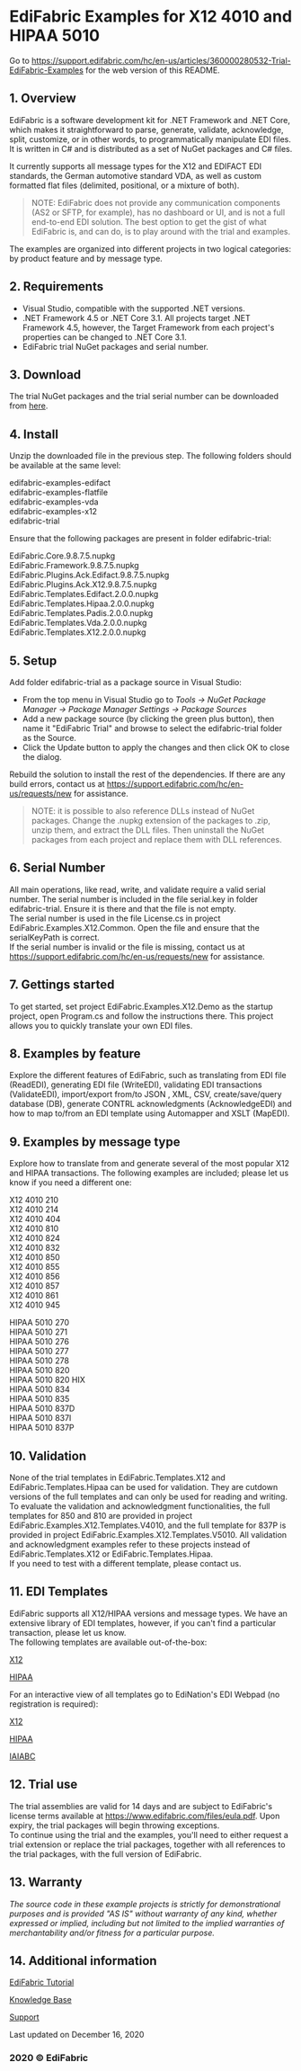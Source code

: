 # EdiFabric Examples for X12 4010 and HIPAA 5010

Go to https://support.edifabric.com/hc/en-us/articles/360000280532-Trial-EdiFabric-Examples for the web version of this README.

## 1. Overview
EdiFabric is a software development kit for .NET Framework and .NET Core, which makes it straightforward to parse, generate, validate, acknowledge, split, customize, or in other words, to programmatically manipulate EDI files. It is written in C# and is distributed as a set of NuGet packages and C# files.  

It currently supports all message types for the X12 and EDIFACT EDI standards, the German automotive standard VDA, as well as custom formatted flat files (delimited, positional, or a mixture of both).  

> NOTE: EdiFabric does not provide any communication components (AS2 or SFTP, for example), has no dashboard or UI, and is not a full end-to-end EDI solution.
The best option to get the gist of what EdiFabric is, and can do, is to play around with the trial and examples.  

The examples are organized into different projects in two logical categories: by product feature and by message type.    

## 2. Requirements
- Visual Studio, compatible with the supported .NET versions.  
- .NET Framework 4.5 or .NET Core 3.1. All projects target .NET Framework 4.5, however, the Target Framework from each project's properties can be changed to .NET Core 3.1.  
- EdiFabric trial NuGet packages and serial number.  

## 3. Download
The trial NuGet packages and the trial serial number can be downloaded from [here](https://sowl.co/oApEt). 

## 4. Install
Unzip the downloaded file in the previous step. The following folders should be available at the same level:  

edifabric-examples-edifact  
edifabric-examples-flatfile  
edifabric-examples-vda  
edifabric-examples-x12  
edifabric-trial  

Ensure that the following packages are present in folder edifabric-trial:  

EdiFabric.Core.9.8.7.5.nupkg  
EdiFabric.Framework.9.8.7.5.nupkg  
EdiFabric.Plugins.Ack.Edifact.9.8.7.5.nupkg  
EdiFabric.Plugins.Ack.X12.9.8.7.5.nupkg  
EdiFabric.Templates.Edifact.2.0.0.nupkg  
EdiFabric.Templates.Hipaa.2.0.0.nupkg  
EdiFabric.Templates.Padis.2.0.0.nupkg  
EdiFabric.Templates.Vda.2.0.0.nupkg  
EdiFabric.Templates.X12.2.0.0.nupkg  

## 5. Setup
Add folder edifabric-trial as a package source in Visual Studio:  
- From the top menu in Visual Studio go to *Tools -> NuGet Package Manager -> Package Manager Settings -> Package Sources*  
- Add a new package source (by clicking the green plus button), then name it "EdiFabric Trial" and browse to select the edifabric-trial folder as the Source.  
- Click the Update button to apply the changes and then click OK to close the dialog.  

Rebuild the solution to install the rest of the dependencies. If there are any build errors, contact us at https://support.edifabric.com/hc/en-us/requests/new for assistance.  

> NOTE: it is possible to also reference DLLs instead of NuGet packages. Change the .nupkg extension of the packages to .zip, unzip them, and extract the DLL files. 
Then uninstall the NuGet packages from each project and replace them with DLL references.  

## 6. Serial Number
All main operations, like read, write, and validate require a valid serial number. The serial number is included in the file serial.key in folder edifabric-trial. Ensure it is there and that the file is not empty.  
The serial number is used in the file License.cs in project EdiFabric.Examples.X12.Common. Open the file and ensure that the serialKeyPath is correct.  
If the serial number is invalid or the file is missing, contact us at https://support.edifabric.com/hc/en-us/requests/new for assistance.  

## 7. Gettings started
To get started, set project EdiFabric.Examples.X12.Demo as the startup project, open Program.cs and follow the instructions there. This project allows you to quickly translate your own EDI files.  

## 8. Examples by feature
Explore the different features of EdiFabric, such as translating from EDI file (ReadEDI), generating EDI file (WriteEDI), validating EDI transactions (ValidateEDI), 
import/export from/to JSON , XML, CSV, create/save/query database (DB), generate CONTRL acknowledgments (AcknowledgeEDI) and how to map to/from an EDI template using Automapper and XSLT (MapEDI).  

## 9. Examples by message type
Explore how to translate from and generate several of the most popular X12 and HIPAA transactions. The following examples are included; please let us know if you need a different one:  

X12 4010 210  
X12 4010 214  
X12 4010 404  
X12 4010 810  
X12 4010 824  
X12 4010 832  
X12 4010 850  
X12 4010 855  
X12 4010 856  
X12 4010 857  
X12 4010 861  
X12 4010 945  

HIPAA 5010 270  
HIPAA 5010 271  
HIPAA 5010 276  
HIPAA 5010 277  
HIPAA 5010 278  
HIPAA 5010 820  
HIPAA 5010 820 HIX  
HIPAA 5010 834  
HIPAA 5010 835  
HIPAA 5010 837D  
HIPAA 5010 837I  
HIPAA 5010 837P  

## 10. Validation
None of the trial templates in EdiFabric.Templates.X12 and EdiFabric.Templates.Hipaa can be used for validation. They are cutdown versions of the full templates and can only be used for reading and writing.  
To evaluate the validation and acknowledgment functionalities, the full templates for 850 and 810 are provided in project EdiFabric.Examples.X12.Templates.V4010, and the full template for 837P is provided in project EdiFabric.Examples.X12.Templates.V5010. All validation and acknowledgment examples refer to these projects instead of EdiFabric.Templates.X12 or EdiFabric.Templates.Hipaa.  
If you need to test with a different template, please contact us.  

## 11. EDI Templates
EdiFabric supports all X12/HIPAA versions and message types. We have an extensive library of EDI templates, however, if you can't find a particular transaction, please let us know.   
The following templates are available out-of-the-box:  

[X12](https://support.edifabric.com/hc/en-us/articles/360000360572-X12-2040-to-4010)

[HIPAA](https://support.edifabric.com/hc/en-us/articles/360000372751-HIPAA-270-271-276-277-278-820-834-835-837-999)

For an interactive view of all templates go to EdiNation's EDI Webpad (no registration is required):

[X12](https://www.edination.com/edi-models-x12.html)

[HIPAA](https://www.edination.com/edi-models-hipaa.html)

[IAIABC](https://www.edination.com/edi-models-iaiabc.html)

## 12. Trial use
The trial assemblies are valid for 14 days and are subject to EdiFabric's license terms available at https://www.edifabric.com/files/eula.pdf. Upon expiry, the trial packages will begin throwing exceptions.   
To continue using the trial and the examples, you'll need to either request a trial extension or replace the trial packages, together with all references to the trial packages, with the full version of EdiFabric.  

## 13. Warranty
*The source code in these example projects is strictly for demonstrational purposes and is provided "AS IS" without warranty of any kind, whether expressed or implied, including but not limited to the implied warranties of merchantability and/or fitness for a particular purpose.*

## 14. Additional information

[EdiFabric Tutorial](https://support.edifabric.com/hc/en-us/articles/360000291511-Tutorial-EDI-NET-Tools-Basics)

[Knowledge Base](https://support.edifabric.com)

[Support](https://support.edifabric.com/hc/en-us/requests/new)

Last updated on December 16, 2020
### 2020 © EdiFabric
